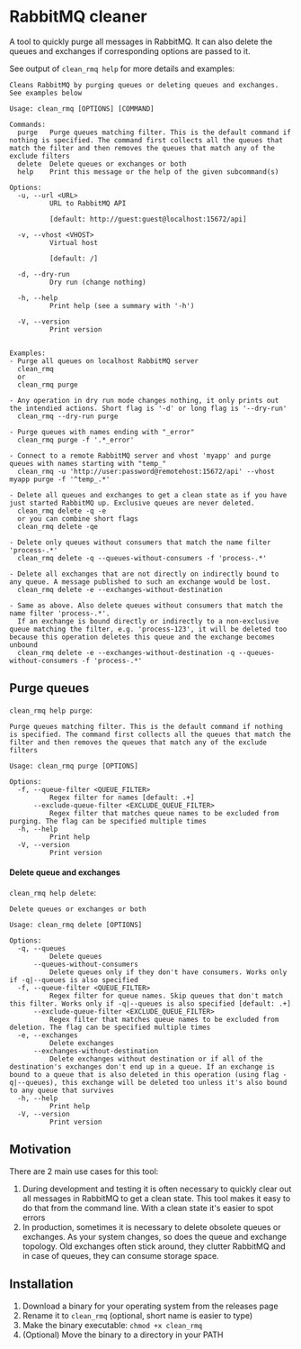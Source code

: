 # RabbitMQ cleaner

A tool to quickly purge all messages in RabbitMQ. It can also delete the queues and exchanges if corresponding options are passed to it.

See output of `clean_rmq help` for more details and examples:
```
Cleans RabbitMQ by purging queues or deleting queues and exchanges.
See examples below

Usage: clean_rmq [OPTIONS] [COMMAND]

Commands:
  purge   Purge queues matching filter. This is the default command if nothing is specified. The command first collects all the queues that match the filter and then removes the queues that match any of the exclude filters
  delete  Delete queues or exchanges or both
  help    Print this message or the help of the given subcommand(s)

Options:
  -u, --url <URL>
          URL to RabbitMQ API
          
          [default: http://guest:guest@localhost:15672/api]

  -v, --vhost <VHOST>
          Virtual host
          
          [default: /]

  -d, --dry-run
          Dry run (change nothing)

  -h, --help
          Print help (see a summary with '-h')

  -V, --version
          Print version


Examples:
- Purge all queues on localhost RabbitMQ server
  clean_rmq
  or
  clean_rmq purge

- Any operation in dry run mode changes nothing, it only prints out the intendied actions. Short flag is '-d' or long flag is '--dry-run'
  clean_rmq --dry-run purge

- Purge queues with names ending with "_error"
  clean_rmq purge -f '.*_error'

- Connect to a remote RabbitMQ server and vhost 'myapp' and purge queues with names starting with "temp_"
  clean_rmq -u 'http://user:password@remotehost:15672/api' --vhost myapp purge -f '^temp_.*'

- Delete all queues and exchanges to get a clean state as if you have just started RabbitMQ up. Exclusive queues are never deleted.
  clean_rmq delete -q -e
  or you can combine short flags
  clean_rmq delete -qe

- Delete only queues without consumers that match the name filter 'process-.*'
  clean_rmq delete -q --queues-without-consumers -f 'process-.*'

- Delete all exchanges that are not directly on indirectly bound to any queue. A message published to such an exchange would be lost.
  clean_rmq delete -e --exchanges-without-destination

- Same as above. Also delete queues without consumers that match the name filter 'process-.*'.
  If an exchange is bound directly or indirectly to a non-exclusive queue matching the filter, e.g. 'process-123', it will be deleted too because this operation deletes this queue and the exchange becomes unbound
  clean_rmq delete -e --exchanges-without-destination -q --queues-without-consumers -f 'process-.*'
```

## Purge queues
`clean_rmq help purge`:
```
Purge queues matching filter. This is the default command if nothing is specified. The command first collects all the queues that match the filter and then removes the queues that match any of the exclude filters

Usage: clean_rmq purge [OPTIONS]

Options:
  -f, --queue-filter <QUEUE_FILTER>
          Regex filter for names [default: .+]
      --exclude-queue-filter <EXCLUDE_QUEUE_FILTER>
          Regex filter that matches queue names to be excluded from purging. The flag can be specified multiple times
  -h, --help
          Print help
  -V, --version
          Print version
```

#### Delete queue and exchanges
`clean_rmq help delete`:
```
Delete queues or exchanges or both

Usage: clean_rmq delete [OPTIONS]

Options:
  -q, --queues
          Delete queues
      --queues-without-consumers
          Delete queues only if they don't have consumers. Works only if -q|--queues is also specified
  -f, --queue-filter <QUEUE_FILTER>
          Regex filter for queue names. Skip queues that don't match this filter. Works only if -q|--queues is also specified [default: .+]
      --exclude-queue-filter <EXCLUDE_QUEUE_FILTER>
          Regex filter that matches queue names to be excluded from deletion. The flag can be specified multiple times
  -e, --exchanges
          Delete exchanges
      --exchanges-without-destination
          Delete exchanges without destination or if all of the destination's exchanges don't end up in a queue. If an exchange is bound to a queue that is also deleted in this operation (using flag -q|--queues), this exchange will be deleted too unless it's also bound to any queue that survives
  -h, --help
          Print help
  -V, --version
          Print version

```

## Motivation
There are 2 main use cases for this tool:
1. During development and testing it is often necessary to quickly clear out all messages in RabbitMQ to get a clean state. This tool makes it easy to do that from the command line. With a clean state it's easier to spot errors
2. In production, sometimes it is necessary to delete obsolete queues or exchanges. As your system changes, so does the queue and exchange topology. Old exchanges often stick around, they clutter RabbitMQ and in case of queues, they can consume storage space.

## Installation
1. Download a binary for your operating system from the releases page
2. Rename it to `clean_rmq` (optional, short name is easier to type)
3. Make the binary executable: `chmod +x clean_rmq`
4. (Optional) Move the binary to a directory in your PATH